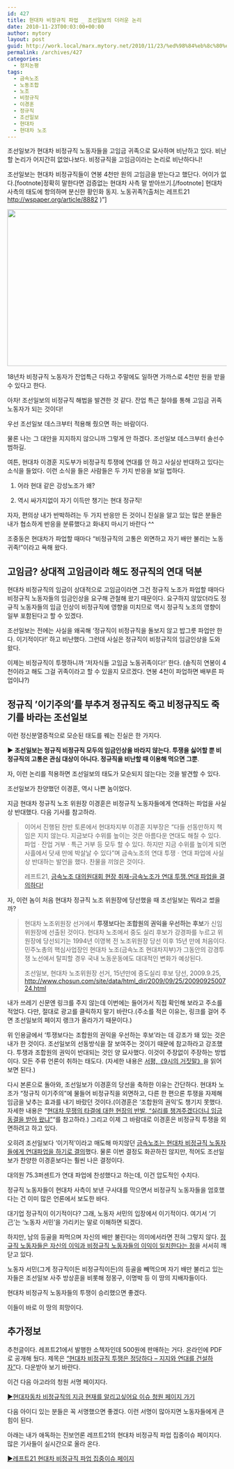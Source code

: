 ```yaml
---
id: 427
title: 현대차 비정규직 파업 _ 조선일보의 더러운 논리
date: 2010-11-23T00:03:00+00:00
author: mytory
layout: post
guid: http://work.local/marx.mytory.net/2010/11/23/%ed%98%84%eb%8c%80%ec%b0%a8-%eb%b9%84%ec%a0%95%ea%b7%9c%ec%a7%81-%ed%8c%8c%ec%97%85-%ec%a1%b0%ec%84%a0%ec%9d%bc%eb%b3%b4%ec%9d%98-%eb%8d%94%eb%9f%ac%ec%9a%b4-%eb%85%bc%eb%a6%ac/
permalink: /archives/427
categories:
  - 정치논평
tags:
  - 금속노조
  - 노동조합
  - 노조
  - 비정규직
  - 이경훈
  - 정규직
  - 조선일보
  - 현대차
  - 현대차 노조
---
```

조선일보가 현대차 비정규직 노동자들을 고임금 귀족으로 묘사하며 비난하고 있다. 비난할 논리가 어지간히 없었나보다. 비정규직을 고임금이라는 논리로 비난하다니!

조선일보는 현대차 비정규직들이 연봉 4천만 원의 고임금을 받는다고 했단다. 어이가 없다.[footnote]정확히 말한다면 검증없는 현대차 사측 말 받아쓰기.[/footnote] 현대차 사측의 태도에 항의하며 분신한 황인화 동지. 노동귀족?(출처는 레프트21 http://wspaper.org/article/8882 )&#8221;]


<img src="http://work.local/marx.mytory.net/wp-content/uploads/1/cfile2.uf.177D521C4CEABBCE0723E8.jpg" width="540" height="360" alt="" filename="cfile2.uf.177D521C4CEABBCE0723E8.jpg" filemime="" /> 

18년차 비정규직 노동자가 잔업특근 다하고 주말에도 일하면 가까스로 4천만 원을 받을 수 있다고 한다.

아차! 조선일보의 비정규직 해법을 발견한 것 같다. 잔업 특근 철야를 통해 고임금 귀족노동자가 되는 것이다!

우선 조선일보 데스크부터 적용해 줬으면 하는 바람이다.

물론 나는 그 대안을 지지하지 않으니까 그렇게 안 하겠다. 조선일보 데스크부터 솔선수범하길.

여튼, 현대차 이경훈 지도부가 비정규직 투쟁에 연대를 안 하고 사실상 반대하고 있다는 소식을 들었다. 이런 소식을 들은 사람들은 두 가지 반응을 보일 법하다.

1. 어라 현대 같은 강성노조가 왜?

2. 역시 싸가지없이 자기 이득만 챙기는 현대 정규직!

자자, 편의상 내가 반박하려는 두 가지 반응만 든 것이니 진실을 알고 있는 많은 분들은 내가 협소하게 반응을 분류했다고 화내지 마시기 바란다 ^^

조중동은 현대차가 파업할 때마다 &#8220;비정규직의 고통은 외면하고 자기 배만 불리는 노동귀족!&#8221;이라고 욕해 왔다.

## 고임금? 상대적 고임금이라 해도 정규직의 연대 덕분

현대차 비정규직의 임금이 상대적으로 고임금이라면 그건 정규직 노조가 파업할 때마다 비정규직 노동자들의 임금인상을 요구해 관철해 왔기 때문이다. 요구하지 않았더라도 정규직 노동자들의 임금 인상이 비정규직에 영향을 미치므로 역시 정규직 노조의 영향이 일부 포함된다고 할 수 있겠다.

조선일보는 전에는 사실을 왜곡해 &#8216;정규직이 비정규직을 돌보지 않고 밥그릇 파업만 한다. 이기적이다!&#8217; 하고 비난했다. 그런데 사실은 정규직이 비정규직의 임금인상을 도와 왔다.

이제는 비정규직이 투쟁하니까 &#8216;저자식들 고임금 노동귀족이다!&#8217; 한다. (솔직히 연봉이 4천이라고 해도 그걸 귀족이라고 할 수 있을지 모르겠다. 연봉 4천이 파업하면 배부른 파업이냐?)

## 정규직 ’이기주의’를 부추겨 정규직도 죽고 비정규직도 죽기를 바라는 조선일보

이런 정신분열증적으로 모순된 태도를 꿰는 진실은 한 가지다.

**▶ 조선일보는 정규직 비정규직 모두의 임금인상을 바라지 않는다. 투쟁을 싫어할 뿐 비정규직의 고통은 관심 대상이 아니다. 정규직을 비난할 때 이용해 먹으면 그뿐**.

자, 이런 논리를 적용하면 조선일보의 태도가 모순되지 않는다는 것을 발견할 수 있다.

조선일보가 찬양했던 이경훈, 역시 나쁜 놈이었다.

지금 현대차 정규직 노조 위원장 이경훈은 비정규직 노동자들에게 연대하는 파업을 사실상 반대했다. 다음 기사를 참고하라.

> 이어서 진행된 찬반 토론에서 현대차지부 이경훈 지부장은 “다들 선동만하지 책임은 지지 않는다. 지금보다 수위를 높이는 것은 아름다운 연대도 해칠 수 있다. 파업ㆍ잔업 거부ㆍ특근 거부 등 모두 할 수 있다. 하지만 지금 수위를 높이게 되면 사흘에서 닷새 만에 박살날 수 있다”며 금속노조의 연대 투쟁ㆍ연대 파업에 사실상 반대하는 발언을 했다. 찬물을 끼얹은 것이다.
> 
> 레프트21, <a title="[http://wspaper.org/article/8887]로 이동합니다." href="http://wspaper.org/article/8887" target="_blank">금속노조 대의원대회 현장 취재-금속노조가 연대 투쟁․연대 파업을 결의하다!</a>

자, 이런 놈이 처음 현대차 정규직 노조 위원장에 당선했을 때 조선일보는 뭐라고 썼을까?

> 현대차 노조위원장 선거에서 **투쟁보다는 조합원의 권익을 우선하는 후보**가 신임 위원장에 선출된 것이다. 현대차 노조에서 중도 실리 후보가 강경파를 누르고 위원장에 당선되기는 1994년 이영복 전 노조위원장 당선 이후 15년 만에 처음이다. 민주노총의 핵심사업장인 현대차 노조(금속노조 현대차지부)가 그동안의 강경투쟁 노선에서 탈피할 경우 국내 노동운동에도 대대적인 변화가 예상된다.
> 
> 조선일보, 현대차 노조위원장 선거, 15년만에 중도실리 후보 당선, 2009.9.25, http://www.chosun.com/site/data/html_dir/2009/09/25/2009092500724.html

내가 쓰레기 신문엔 링크를 주지 않는데 이번에는 들어가서 직접 확인해 보라고 주소를 적었다. 다만, 절대로 광고를 클릭하지 말기 바란다.(주소를 적은 이유는, 링크를 걸어 주면 조선일보의 페이지 랭크가 올라가기 때문이다.)

위 인용글에서 &#8216;투쟁보다는 조합원의 권익을 우선하는 후보&#8217;라는 데 강조가 돼 있는 것은 내가 한 것이다. 조선일보의 선동방식을 잘 보여주는 것이기 때문에 참고하라고 강조했다. 투쟁과 조합원의 권익이 반대되는 것인 양 묘사했다. 이것이 주장없이 주장하는 방법이다. 모든 주류 언론이 취하는 태도다. (자세한 내용은 <a title="[http://wspaper.org/article/8852]로 이동합니다." href="http://wspaper.org/article/8852" target="_blank">서평,《9시의 거짓말》</a>을 읽어 보면 된다.)

다시 본론으로 돌아와, 조선일보가 이경훈의 당선을 축하한 이유는 간단하다. 현대차 노조가 &#8220;정규직 이기주의&#8221;에 물들어 비정규직을 외면하고, 다른 한 편으론 투쟁을 자제해 임금을 낮추는 효과를 내기 바랐던 것이다.(이경훈은 &#8216;조합원의 권익&#8217;도 챙기지 못했다. 자세한 내용은 &#8220;<a title="[http://wspaper.org/article/7400]로 이동합니다." href="http://wspaper.org/article/7400" target="_blank">현대차 무쟁의 타결에 대한 현장의 반발,&nbsp;</a><a title="[http://wspaper.org/article/7400]로 이동합니다." href="http://wspaper.org/article/7400" target="_blank">“실리를 챙겨주겠다더니 임금 동결을 받아 왔냐”</a>&#8220;를 참고하라.) 그리고 이제 그 바람대로 이경훈은 비정규직 투쟁을 외면하려고 하고 있다.

오히려 조선일보다 &#8216;이기적&#8217;이라고 매도해 마지않던 <a title="[http://wspaper.org/article/8887]로 이동합니다." href="http://wspaper.org/article/8887" target="_blank">금속노조는 현대차 비정규직 노동자들에게 연대파업을 하기로 결의</a>했다. 물론 이번 결정도 화끈하진 않지만, 적어도 조선일보가 찬양한 이경훈보다는 훨씬 나은 결정이다.

대의원 75.3퍼센트가 연대 파업에 찬성했다고 하는데, 이건 압도적인 수치다.

정규직 노동자들이 현대차 사측이 보낸 구사대를 막으면서 비정규직 노동자들을 엄호했다는 건 이미 많은 언론에서 보도한 바다.

대기업 정규직이 이기적이다? 그래, 노동자 서민의 입장에서 이기적이다. 여기서 &#8216;기己&#8217;는 &#8216;노동자 서민&#8217;을 가리키는 말로 이해하면 되겠다.

하지만, 남의 등골을 파먹으며 자신의 배만 불린다는 의미에서라면 전혀 그렇지 않다. <a title="[http://wspaper.org/article/7856]로 이동합니다." href="http://wspaper.org/article/7856" target="_blank">정규직 노동자들은 자신의 이익과 비정규직 노동자들의 이익이 일치한다는 점</a>을 서서히 깨닫고 있다.

노동자 서민(그게 정규직이든 비정규직이든)의 등골을 빼먹으며 자기 배만 불리고 있는 자들은 조선일보 사주 방상훈을 비롯해 정몽구, 이명박 등 이 땅의 지배자들이다.

현대차 비정규직 노동자들의 투쟁이 승리했으면 좋겠다.

이들이 바로 이 땅의 희망이다.

## 추가정보

추천글이다. 레프트21에서 발행한 소책자인데 500원에 판매하는 거다. 온라인에 PDF로 공개해 뒀다. 제목은 <a href="http://wspaper.org/_UPLOAD_PDF/pam_hundai_intermittant.pdf" target="_blank" title="[http://wspaper.org/_UPLOAD_PDF/pam_hundai_intermittant.pdf]로 이동합니다.">“현대차 비정규직 투쟁은 정당하다 &#8211; 지지와 연대를 건설하자”</a>다. 다운받아 보기 바란다.

이건 다음 아고라의 청원 서명 페이지다.&nbsp;

<a href="http://agora.media.daum.net/petition/view?id=100197" target="_blank" title="[http://agora.media.daum.net/petition/view?id=100197]로 이동합니다.">▶현대자동차 비정규직의 지금 현재를 알리고싶어요 이슈 청원 페이지 가기</a>

다음 아이디 있는 분들은 꼭 서명했으면 좋겠다. 이런 서명이 많아지면 노동자들에게 큰 힘이 된다.

아래는 내가 애독하는 진보언론 레프트21의 현대차 비정규직 파업 집중이슈 페이지다. 많은 기사들이 실시간으로 올라 온다.

<a href="http://wspaper.org/6_issue.php?issue_no=85" target="_blank" title="[http://wspaper.org/6_issue.php?issue_no=85]로 이동합니다.">▶레프트21 현대차 비정규직 파업 집중이슈 페이지</a>
